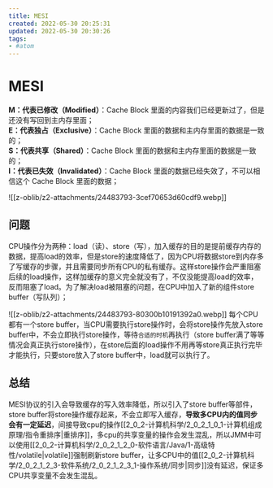 ```yaml
---
title: MESI
created: 2022-05-30 20:25:31
updated: 2022-05-30 20:30:26
tags: 
- #atom
---
```

# MESI

**M：代表已修改（Modified）**：Cache Block 里面的内容我们已经更新过了，但是还没有写回到主内存里面；  
**E：代表独占（Exclusive）**：Cache Block 里面的数据和主内存里面的数据是一致的；  
**S：代表共享（Shared）**：Cache Block 里面的数据和主内存里面的数据是一致的；  
**I：代表已失效（Invalidated）**：Cache Block 里面的数据已经失效了，不可以相信这个 Cache Block 里面的数据；

![[z-oblib/z2-attachments/24483793-3cef70653d60cdf9.webp]]

## 问题
CPU操作分为两种：load（读）、store（写），加入缓存的目的是提前缓存内存的数据，提高load的效率，但是store的速度降低了，因为CPU将数据store到内存多了写缓存的步骤，并且需要同步所有CPU的私有缓存。这样store操作会严重阻塞后续的load操作，这样加缓存的意义完全就没有了，不仅没能提高load的效率，反而阻塞了load。为了解决load被阻塞的问题，在CPU中加入了新的组件store buffer（写队列）；

![[z-oblib/z2-attachments/24483793-80300b10191392a0.webp]]
每个CPU都有一个store buffer，当CPU需要执行store操作时，会将store操作先放入store buffer中，不会立即执行store操作，等待`合适的时机`再执行（store buffer满了等等情况会真正执行store操作），在store后面的load操作不用再等store真正执行完毕才能执行，只要store放入了store buffer中，load就可以执行了。

## 总结

MESI协议的引入会导致缓存的写入效率降低，所以引入了store buffer等部件，store buffer将store操作缓存起来，不会立即写入缓存，**导致多CPU内的值同步会有一定延迟**，间接导致cpu的操作[[2_0_2-计算机科学/2_0_2_1_0_1-计算机组成原理/指令重排序|重排序]]，多cpu的共享变量的操作会发生混乱，所以JMM中可以使用[[2_0_2-计算机科学/2_0_2_1_2_0-软件语言/Java/1-高级特性/volatile|volatile]]强制刷新store buffer，让多CPU中的值[[2_0_2-计算机科学/2_0_2_1_2_3-软件系统/2_0_2_1_2_3_1-操作系统/同步|同步]]没有延迟，保证多CPU共享变量不会发生混乱。
